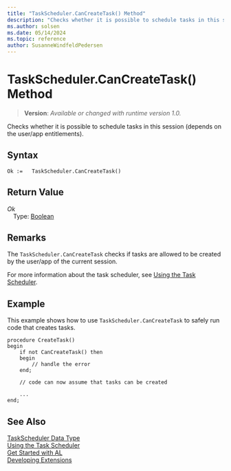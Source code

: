 ```yaml
---
title: "TaskScheduler.CanCreateTask() Method"
description: "Checks whether it is possible to schedule tasks in this session (depends on the user/app entitlements)."
ms.author: solsen
ms.date: 05/14/2024
ms.topic: reference
author: SusanneWindfeldPedersen
---
```

[//]: # (START>DO_NOT_EDIT)
[//]: # (IMPORTANT:Do not edit any of the content between here and the END>DO_NOT_EDIT.)
[//]: # (Any modifications should be made in the .xml files in the ModernDev repo.)
# TaskScheduler.CanCreateTask() Method
> **Version**: _Available or changed with runtime version 1.0._

Checks whether it is possible to schedule tasks in this session (depends on the user/app entitlements).


## Syntax
```AL
Ok :=   TaskScheduler.CanCreateTask()
```

## Return Value
*Ok*  
&emsp;Type: [Boolean](../boolean/boolean-data-type.md)  



[//]: # (IMPORTANT: END>DO_NOT_EDIT)


## Remarks

The `TaskScheduler.CanCreateTask` checks if tasks are allowed to be created by the user/app of the current session. 

For more information about the task scheduler, see [Using the Task Scheduler](../../devenv-task-scheduler.md). 

## Example

This example shows how to use `TaskScheduler.CanCreateTask` to safely run code that creates tasks.

```AL
procedure CreateTask()
begin
    if not CanCreateTask() then 
    begin
        // handle the error
    end;

    // code can now assume that tasks can be created

    ...
end;
```

## See Also

[TaskScheduler Data Type](taskscheduler-data-type.md)  
[Using the Task Scheduler](../../devenv-task-scheduler.md)   
[Get Started with AL](../../devenv-get-started.md)  
[Developing Extensions](../../devenv-dev-overview.md)